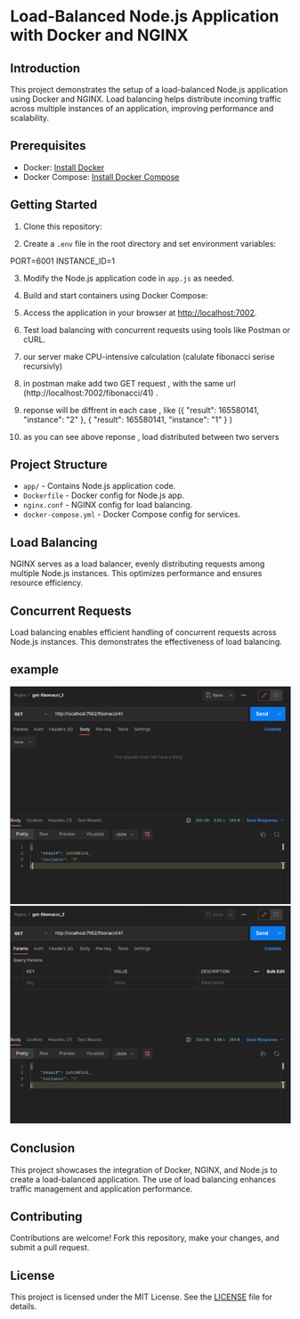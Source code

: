 # Load-Balanced Node.js Application with Docker and NGINX

## Introduction

This project demonstrates the setup of a load-balanced Node.js application using Docker and NGINX. Load balancing helps distribute incoming traffic across multiple instances of an application, improving performance and scalability.

## Prerequisites

- Docker: [Install Docker](https://docs.docker.com/get-docker/)
- Docker Compose: [Install Docker Compose](https://docs.docker.com/compose/install/)

## Getting Started

1. Clone this repository:


2. Create a `.env` file in the root directory and set environment variables:

  PORT=6001
  INSTANCE_ID=1

3. Modify the Node.js application code in `app.js` as needed.

4. Build and start containers using Docker Compose:


5. Access the application in your browser at [http://localhost:7002](http://localhost:7001).

6. Test load balancing with concurrent requests using tools like Postman or cURL.
7. our server make CPU-intensive calculation (calulate fibonacci serise recursivly)
8. in postman make add two GET request , with the same url (http://localhost:7002/fibonacci/41) .
9. reponse will be diffrent in each case , like ({
    "result": 165580141,
    "instance": "2"
}, 
{
    "result": 165580141,
    "instance": "1"
}
)
10. as you can see above reponse , load distributed between two servers
## Project Structure

- `app/` - Contains Node.js application code.
- `Dockerfile` - Docker config for Node.js app.
- `nginx.conf` - NGINX config for load balancing.
- `docker-compose.yml` - Docker Compose config for services.

## Load Balancing

NGINX serves as a load balancer, evenly distributing requests among multiple Node.js instances. This optimizes performance and ensures resource efficiency.

## Concurrent Requests

Load balancing enables efficient handling of concurrent requests across Node.js instances. This demonstrates the effectiveness of load balancing.

## example 
![Alt Text](./imgs/rep1.png)
![Alt Text](./imgs/rep2.png)

## Conclusion

This project showcases the integration of Docker, NGINX, and Node.js to create a load-balanced application. The use of load balancing enhances traffic management and application performance.

## Contributing

Contributions are welcome! Fork this repository, make your changes, and submit a pull request.

## License

This project is licensed under the MIT License. See the [LICENSE](LICENSE) file for details.
